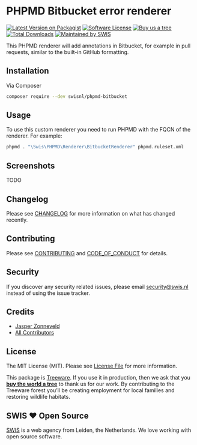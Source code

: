 # PHPMD Bitbucket error renderer

[![Latest Version on Packagist][ico-version]][link-packagist]
[![Software License][ico-license]](LICENSE.md)
[![Buy us a tree][ico-treeware]][link-treeware]
[![Total Downloads][ico-downloads]][link-downloads]
[![Maintained by SWIS][ico-swis]][link-swis]

This PHPMD renderer will add annotations in Bitbucket, for example in pull requests, similar to the built-in GitHub formatting.

## Installation

Via Composer

```bash
composer require --dev swisnl/phpmd-bitbucket
```

## Usage

To use this custom renderer you need to run PHPMD with the FQCN of the renderer. For example:

```bash
phpmd . "\Swis\PHPMD\Renderer\BitbucketRenderer" phpmd.ruleset.xml
```

## Screenshots

TODO

## Changelog

Please see [CHANGELOG](CHANGELOG.md) for more information on what has changed recently.

## Contributing

Please see [CONTRIBUTING](CONTRIBUTING.md) and [CODE_OF_CONDUCT](CODE_OF_CONDUCT.md) for details.

## Security

If you discover any security related issues, please email security@swis.nl instead of using the issue tracker.

## Credits

- [Jasper Zonneveld][link-author]
- [All Contributors][link-contributors]

## License

The MIT License (MIT). Please see [License File](LICENSE.md) for more information.

This package is [Treeware](https://treeware.earth). If you use it in production, then we ask that you [**buy the world a tree**][link-treeware] to thank us for our work. By contributing to the Treeware forest you’ll be creating employment for local families and restoring wildlife habitats.

## SWIS :heart: Open Source

[SWIS][link-swis] is a web agency from Leiden, the Netherlands. We love working with open source software.

[ico-version]: https://img.shields.io/packagist/v/swisnl/phpmd-bitbucket.svg?style=flat-square
[ico-license]: https://img.shields.io/badge/license-MIT-brightgreen.svg?style=flat-square
[ico-treeware]: https://img.shields.io/badge/Treeware-%F0%9F%8C%B3-lightgreen.svg?style=flat-square
[ico-downloads]: https://img.shields.io/packagist/dt/swisnl/phpmd-bitbucket.svg?style=flat-square
[ico-swis]: https://img.shields.io/badge/%F0%9F%9A%80-maintained%20by%20SWIS-%230737A9.svg?style=flat-square

[link-packagist]: https://packagist.org/packages/swisnl/phpmd-bitbucket
[link-downloads]: https://packagist.org/packages/swisnl/phpmd-bitbucket
[link-treeware]: https://plant.treeware.earth/swisnl/phpmd-bitbucket
[link-fork]: https://github.com/modprobe/phpmd-bitbucket
[link-author]: https://github.com/JaZo
[link-contributors]: ../../contributors
[link-swis]: https://www.swis.nl
